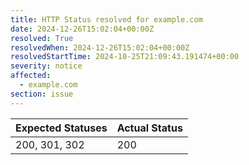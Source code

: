 ```yaml
---
title: HTTP Status resolved for example.com
date: 2024-12-26T15:02:04+00:00Z
resolved: True
resolvedWhen: 2024-12-26T15:02:04+00:00Z
resolvedStartTime: 2024-10-25T21:09:43.191474+00:00
severity: notice
affected:
  - example.com
section: issue
---
```


| Expected Statuses | Actual Status  |
|-------------------|----------------|
| 200, 301, 302 | 200 |
